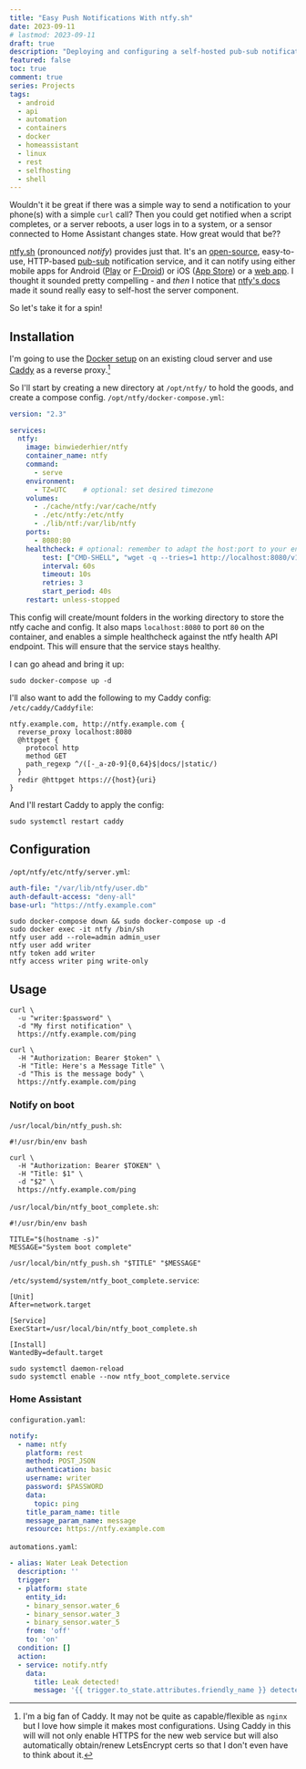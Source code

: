 ```yaml
---
title: "Easy Push Notifications With ntfy.sh"
date: 2023-09-11
# lastmod: 2023-09-11
draft: true
description: "Deploying and configuring a self-hosted pub-sub notification handler, getting another server to send a notifcation when it boots, and integrating the notification handler in Home Assistant."
featured: false
toc: true
comment: true
series: Projects
tags:
  - android
  - api
  - automation
  - containers
  - docker
  - homeassistant
  - linux
  - rest
  - selfhosting
  - shell
---
```


Wouldn't it be great if there was a simple way to send a notification to your phone(s) with a simple `curl` call? Then you could get notified when a script completes, or a server reboots, a user logs in to a system, or a sensor connected to Home Assistant changes state. How great would that be??

[ntfy.sh](https://ntfy.sh) (pronounced *notify*) provides just that. It's an [open-source](https://github.com/binwiederhier/ntfy), easy-to-use, HTTP-based [pub-sub](https://en.wikipedia.org/wiki/Publish%E2%80%93subscribe_pattern) notification service, and it can notify using either mobile apps for Android ([Play](https://play.google.com/store/apps/details?id=io.heckel.ntfy) or [F-Droid](https://f-droid.org/en/packages/io.heckel.ntfy/)) or iOS ([App Store](https://apps.apple.com/us/app/ntfy/id1625396347)) or a [web app](https://ntfy.sh/app). I thought it sounded pretty compelling - and *then* I notice that [ntfy's docs](https://docs.ntfy.sh/install/) made it sound really easy to self-host the server component.

So let's take it for a spin!

## Installation
I'm going to use the [Docker setup](https://docs.ntfy.sh/install/#docker) on an existing cloud server and use [Caddy](https://caddyserver.com/) as a reverse proxy.[^caddy]

So I'll start by creating a new directory at `/opt/ntfy/` to hold the goods, and create a compose config.
`/opt/ntfy/docker-compose.yml`:
```yaml
version: "2.3"

services:
  ntfy:
    image: binwiederhier/ntfy
    container_name: ntfy
    command:
      - serve
    environment:
      - TZ=UTC    # optional: set desired timezone
    volumes:
      - ./cache/ntfy:/var/cache/ntfy
      - ./etc/ntfy:/etc/ntfy
      - ./lib/ntf:/var/lib/ntfy
    ports:
      - 8080:80
    healthcheck: # optional: remember to adapt the host:port to your environment
        test: ["CMD-SHELL", "wget -q --tries=1 http://localhost:8080/v1/health -O - | grep -Eo '\"healthy\"\\s*:\\s*true' || exit 1"]
        interval: 60s
        timeout: 10s
        retries: 3
        start_period: 40s
    restart: unless-stopped
```

This config will create/mount folders in the working directory to store the ntfy cache and config. It also maps `localhost:8080` to port `80` on the container, and enables a simple healthcheck against the ntfy health API endpoint. This will ensure that the service stays healthy.


I can go ahead and bring it up:
```shell
sudo docker-compose up -d
```

I'll also want to add the following to my Caddy config:
`/etc/caddy/Caddyfile`:
```
ntfy.example.com, http://ntfy.example.com {
  reverse_proxy localhost:8080
  @httpget {
    protocol http
    method GET
    path_regexp ^/([-_a-z0-9]{0,64}$|docs/|static/)
  }
  redir @httpget https://{host}{uri}
}
```

And I'll restart Caddy to apply the config:
```shell
sudo systemctl restart caddy
```

[^caddy]: I'm a big fan of Caddy. It may not be quite as capable/flexible as `nginx` but I love how simple it makes most configurations. Using Caddy in this will will not only enable HTTPS for the new web service but will also automatically obtain/renew LetsEncrypt certs so that I don't even have to think about it.

## Configuration
`/opt/ntfy/etc/ntfy/server.yml`:
```yaml
auth-file: "/var/lib/ntfy/user.db"
auth-default-access: "deny-all"
base-url: "https://ntfy.example.com"
```

```shell
sudo docker-compose down && sudo docker-compose up -d
sudo docker exec -it ntfy /bin/sh
ntfy user add --role=admin admin_user
ntfy user add writer
ntfy token add writer
ntfy access writer ping write-only
```

## Usage

```shell
curl \
  -u "writer:$password" \
  -d "My first notification" \
  https://ntfy.example.com/ping

curl \
  -H "Authorization: Bearer $token" \
  -H "Title: Here's a Message Title" \
  -d "This is the message body" \
  https://ntfy.example.com/ping
```

### Notify on boot

`/usr/local/bin/ntfy_push.sh`:
```shell
#!/usr/bin/env bash

curl \
  -H "Authorization: Bearer $TOKEN" \
  -H "Title: $1" \
  -d "$2" \
  https://ntfy.example.com/ping
```

`/usr/local/bin/ntfy_boot_complete.sh`:
```shell
#!/usr/bin/env bash

TITLE="$(hostname -s)"
MESSAGE="System boot complete"

/usr/local/bin/ntfy_push.sh "$TITLE" "$MESSAGE"
```

`/etc/systemd/system/ntfy_boot_complete.service`:
```
[Unit]
After=network.target

[Service]
ExecStart=/usr/local/bin/ntfy_boot_complete.sh

[Install]
WantedBy=default.target
```

```shell
sudo systemctl daemon-reload
sudo systemctl enable --now ntfy_boot_complete.service
```

### Home Assistant
`configuration.yaml`:
```yaml
notify:
  - name: ntfy
    platform: rest
    method: POST_JSON
    authentication: basic
    username: writer
    password: $PASSWORD
    data:
      topic: ping
    title_param_name: title
    message_param_name: message
    resource: https://ntfy.example.com
```

`automations.yaml`:
```yaml
- alias: Water Leak Detection
  description: ''
  trigger:
  - platform: state
    entity_id:
    - binary_sensor.water_6
    - binary_sensor.water_3
    - binary_sensor.water_5
    from: 'off'
    to: 'on'
  condition: []
  action:
  - service: notify.ntfy
    data:
      title: Leak detected!
      message: '{{ trigger.to_state.attributes.friendly_name }} detected.'
```